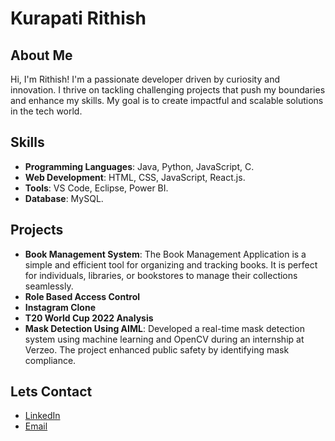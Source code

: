 # Kurapati Rithish

## About Me
Hi, I'm Rithish! I'm a passionate developer driven by curiosity and innovation. I thrive on tackling challenging projects that push my boundaries and enhance my skills. My goal is to create impactful and scalable solutions in the tech world.

## Skills
- **Programming Languages**: Java, Python, JavaScript, C.
- **Web Development**: HTML, CSS, JavaScript, React.js.
- **Tools**: VS Code, Eclipse, Power BI.
- **Database**: MySQL.

## Projects
- **Book Management System**: The Book Management Application is a simple and efficient tool for organizing and tracking books. It is perfect for individuals, libraries, or bookstores to manage their collections seamlessly.
- **Role Based Access Control**
- **Instagram Clone**
- **T20 World Cup 2022 Analysis**
- **Mask Detection Using AIML**: Developed a real-time mask detection system using machine learning and OpenCV during an internship at Verzeo. The project enhanced public safety by identifying mask compliance.
<!--
## GitHub Stats
![GitHub Streak Stats](https://your-github-stats-url)
![GitHub Readme Stats](https://your-github-readme-stats-url)-->

## Lets Contact
- [LinkedIn](https://www.linkedin.com/in/rithish-kurapati-988130215/)
- [Email](rithishkurapati72@gmail.com)
